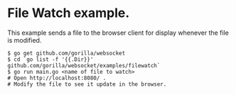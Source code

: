 # File Watch example.

This example sends a file to the browser client for display whenever the file is modified.

    $ go get github.com/gorilla/websocket
    $ cd `go list -f '{{.Dir}}' github.com/gorilla/websocket/examples/filewatch`
    $ go run main.go <name of file to watch>
    # Open http://localhost:8080/ .
    # Modify the file to see it update in the browser.
